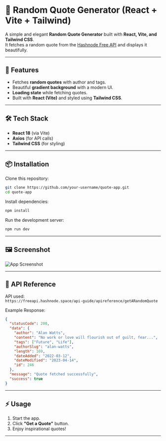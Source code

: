 # 🎉 Random Quote Generator (React + Vite + Tailwind)

A simple and elegant **Random Quote Generator** built with **React, Vite, and Tailwind CSS**.  
It fetches a random quote from the [Hashnode Free API](https://api.freeapi.app/api/v1/public/quotes/quote/random) and displays it beautifully.

---

## 🚀 Features
- Fetches **random quotes** with author and tags.
- Beautiful **gradient background** with a modern UI.
- **Loading state** while fetching quotes.
- Built with **React (Vite)** and styled using **Tailwind CSS**.

---

## 🛠️ Tech Stack
- **React 18** (via Vite)
- **Axios** (for API calls)
- **Tailwind CSS** (for styling)

---

## 📦 Installation

Clone this repository:

```bash
git clone https://github.com/your-username/quote-app.git
cd quote-app
```

Install dependencies:

```bash
npm install
```

Run the development server:

```bash
npm run dev
```

---

## 🖼️ Screenshot

![App Screenshot](./screenshot.png)

---

## 🔗 API Reference

API used:  
`https://freeapi.hashnode.space/api-guide/apireference/getARandomQuote`

Example Response:
```json
{
  "statusCode": 200,
  "data": {
    "author": "Alan Watts",
    "content": "No work or love will flourish out of guilt, fear...",
    "tags": ["Future", "Life"],
    "authorSlug": "alan-watts",
    "length": 169,
    "dateAdded": "2022-03-12",
    "dateModified": "2023-04-14",
    "id": 246
  },
  "message": "Quote fetched successfully",
  "success": true
}
```

---

## ⚡ Usage

1. Start the app.
2. Click **"Get a Quote"** button.
3. Enjoy inspirational quotes!

---


